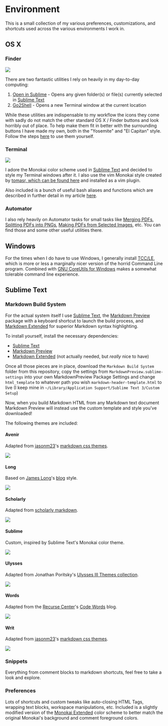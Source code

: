 Environment
===========

This is a small collection of my various preferences, customizations, and shortcuts used across the various environments I work in.

OS X
----

### Finder

<img src="https://raw.githubusercontent.com/Barrowclift/Environment/master/OS%20X/Finder/screenshot.png">

There are two fantastic utilities I rely on heavily in my day-to-day computing:

1. [Open in Sublime](https://github.com/pjv/open-in-sublime/wiki) - Opens any given folder(s) or file(s) currently selected in [Sublime Text](http://www.sublimetext.com)
2. [Go2Shell](http://zipzapmac.com/Go2Shell) - Opens a new Terminal window at the current location

While these utilities are indispensable to my workflow the icons they come with sadly do not match the other standard OS X / Finder buttons and look horribly out of place. To help make them fit in better with the surrounding buttons I have made my own, both in the "Yosemite" and "El Capitan" style. Follow the steps [here](http://lifehacker.com/5897796/how-to-customize-any-folder-or-app-icon-using-any-image-in-os-x) to use them yourself.

### Terminal

<img src="https://raw.githubusercontent.com/Barrowclift/Environment/master/OS%20X/Terminal/screenshot.png">

I adore the Monokai color scheme used in [Sublime Text](http://www.sublimetext.com) and decided to style my Terminal windows after it. I also use the vim Monokai style created by [tomasr, which can be found here](https://github.com/tomasr/molokai) and installed as a vim plugin.

Also included is a bunch of useful bash aliases and functions which are described in further detail in my article [here](http://barrowclift.me/Post/Making-Terminal-Better/).

### Automator

I also rely heavily on Automator tasks for small tasks like [Merging PDFs](https://raw.githubusercontent.com/Barrowclift/Environment/master/OS%20X/Automator%20Services/Merge%20PDFs.workflow), [Splitting PDFs into PNGs](https://raw.githubusercontent.com/Barrowclift/Environment/master/OS%20X/Automator%20Services/Split%20PDF%20into%20PNGs.workflow), [Making PDFs from Selected Images](https://raw.githubusercontent.com/Barrowclift/Environment/master/OS%20X/Automator%20Services/Make%20PDF%20from%20images.workflow), etc. You can find those and some other useful utilities there.

Windows
-------

For the times when I do have to use Windows, I generally install [TCC/LE](https://jpsoft.com/tccle-cmd-replacement.html), which is more or less a marginally nicer version of the horrid Command Line program. Combined with [GNU CoreUtils for Windows](gnuwin32.sourceforge.net/packages/coreutils.htm) makes a somewhat tolerable command line experience.

Sublime Text
------------

### Markdown Build System

For the actual system itself I use [Sublime Text](http://www.sublimetext.com), the [Markdown Preview](https://packagecontrol.io/packages/Markdown%20Preview) package with a keyboard shortcut to launch the build process, and [Markdown Extended](https://packagecontrol.io/packages/Markdown%20Extended) for superior Markdown syntax highlighting.

To install yourself, install the necessary dependencies:

* [Sublime Text](http://www.sublimetext.com)
* [Markdown Preview](https://packagecontrol.io/packages/Markdown%20Preview)
* [Markdown Extended](https://packagecontrol.io/packages/Markdown%20Extended) (not actually needed, but *really* nice to have)

Once all those pieces are in place, download the `Markdown Build System` folder from this repository, copy the settings from `MarkdownPreview.sublime-settings` into your own MarkdownPreview Package Settings and change `html_template` to whatever path you wish `markdown-header-template.html` to live (I keep mine in `~/Library/Application Support/Sublime Text 3/Custom Setup`)

Now, when you build Markdown HTML from any Markdown text document Markdown Preview will instead use the custom template and style you've downloaded!

The following themes are included:

#### Avenir

Adapted from [jasonm23](https://github.com/jasonm23)'s [markdown css themes](https://github.com/jasonm23/markdown-css-themes).

<img src="https://raw.githubusercontent.com/Barrowclift/Environment/master/Sublime%20Text/Markdown%20Build%20System/src/avenir/preview.png">

#### Long

Based on [James Long](https://twitter.com/jlongster)'s [blog](http://jlongster.com) style.

<img src="https://raw.githubusercontent.com/Barrowclift/Environment/master/Sublime%20Text/Markdown%20Build%20System/src/long/preview.png">

#### Scholarly

Adapted from [scholarly markdown](http://scholarlymarkdown.com).

<img src="https://raw.githubusercontent.com/Barrowclift/Environment/master/Sublime%20Text/Markdown%20Build%20System/src/scholarly/preview.png">

#### Sublime

Custom, inspired by Sublime Text's Monokai color theme.

<img src="https://raw.githubusercontent.com/Barrowclift/Environment/master/Sublime%20Text/Markdown%20Build%20System/src/sublime/preview.png">

#### Ulysses

Adapted from Jonathan Poritsky's [Ulysses III Themes collection](http://www.candlerblog.com/2013/04/11/ulysses-iii-and-marked/).

<img src="https://raw.githubusercontent.com/Barrowclift/Environment/master/Sublime%20Text/Markdown%20Build%20System/src/ulysses/preview.png">

#### Words

Adapted from the [Recurse Center](https://www.recurse.com/)'s [Code Words](https://codewords.recurse.com) blog.

<img src="https://raw.githubusercontent.com/Barrowclift/Environment/master/Sublime%20Text/Markdown%20Build%20System/src/words/preview.png">

#### Writ

Adapted from [jasonm23](https://github.com/jasonm23)'s [markdown css themes](https://github.com/jasonm23/markdown-css-themes).

<img src="https://raw.githubusercontent.com/Barrowclift/Environment/master/Sublime%20Text/Markdown%20Build%20System/src/writ/preview.png">

### Snippets

Everything from comment blocks to markdown shortcuts, feel free to take a look and explore.

### Preferences

Lots of shortcuts and custom tweaks like auto-closing HTML Tags, wrapping text blocks, workspace manipulations, etc. Included is a slightly modified version of the [Monokai Extended](https://packagecontrol.io/packages/Monokai%20Extended) color scheme to better match the original Monokai's background and comment foreground colors.